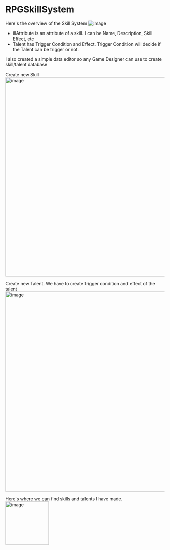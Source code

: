 # RPGSkillSystem

Here's the overview of the Skill System
![image](https://user-images.githubusercontent.com/8966115/181376765-933a3d9d-234e-4775-80c8-1872003d501c.png)

- illAttribute is an attribute of a skill. I can be Name, Description, Skill Effect, etc
- Talent has Trigger Condition and Effect. Trigger Condition will decide if the Talent can be trigger or not.


I also created a simple data editor so any Game Designer can use to create skill/talent database

Create new Skill
<img width="628" alt="image" src="https://user-images.githubusercontent.com/8966115/181377437-56f2b6b4-4083-40a4-ae98-3662fdcb73ba.png">

Create new Talent. We have to create trigger condition and effect of the talent
<img width="631" alt="image" src="https://user-images.githubusercontent.com/8966115/181377496-68ddf481-752b-473c-a4f4-4fda921e926f.png">


Here's where we can find skills and talents I have made. 
<img width="137" alt="image" src="https://user-images.githubusercontent.com/8966115/181377344-656eaf98-5997-4d77-bf44-6b35d288040a.png">

